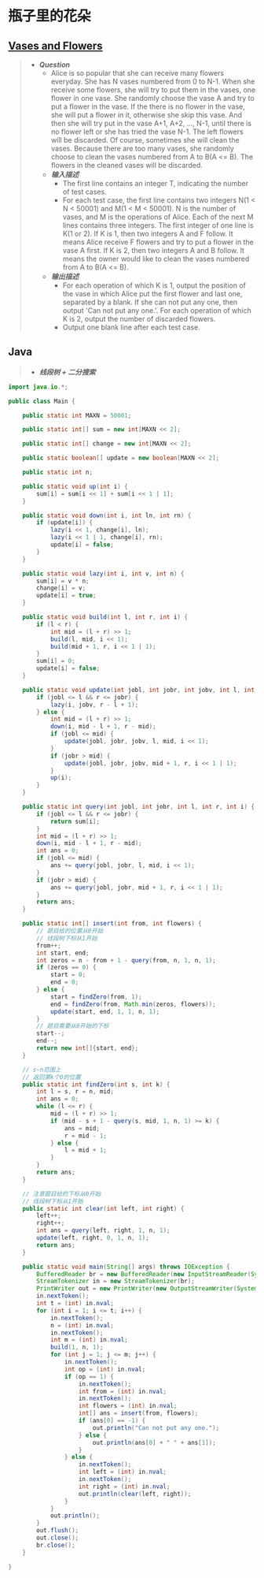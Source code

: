 # 瓶子里的花朵

## [Vases and Flowers](https://acm.hdu.edu.cn/showproblem.php?pid=4614)

> - ***Question***
>   - Alice is so popular that she can receive many flowers everyday. She has N vases numbered from 0 to N-1. When she receive some flowers, she will try to put them in the vases, one flower in one vase. She randomly choose the vase A and try to put a flower in the vase. If the there is no flower in the vase, she will put a flower in it, otherwise she skip this vase. And then she will try put in the vase A+1, A+2, ..., N-1, until there is no flower left or she has tried the vase N-1. The left flowers will be discarded. Of course, sometimes she will clean the vases. Because there are too many vases, she randomly choose to clean the vases numbered from A to B(A <= B). The flowers in the cleaned vases will be discarded.
>   - ***输入描述***
>     - The first line contains an integer T, indicating the number of test cases.
>     - For each test case, the first line contains two integers N(1 < N < 50001) and M(1 < M < 50001). N is the number of vases, and M is the operations of Alice. Each of the next M lines contains three integers. The first integer of one line is K(1 or 2). If K is 1, then two integers A and F follow. It means Alice receive F flowers and try to put a flower in the vase A first. If K is 2, then two integers A and B follow. It means the owner would like to clean the vases numbered from A to B(A <= B).
>   - ***输出描述***
>     - For each operation of which K is 1, output the position of the vase in which Alice put the first flower and last one, separated by a blank. If she can not put any one, then output 'Can not put any one.'. For each operation of which K is 2, output the number of discarded flowers.
>     - Output one blank line after each test case.

## Java

> - ***线段树 + 二分搜索***

```java
import java.io.*;

public class Main {

    public static int MAXN = 50001;

    public static int[] sum = new int[MAXN << 2];

    public static int[] change = new int[MAXN << 2];

    public static boolean[] update = new boolean[MAXN << 2];

    public static int n;

    public static void up(int i) {
        sum[i] = sum[i << 1] + sum[i << 1 | 1];
    }

    public static void down(int i, int ln, int rn) {
        if (update[i]) {
            lazy(i << 1, change[i], ln);
            lazy(i << 1 | 1, change[i], rn);
            update[i] = false;
        }
    }

    public static void lazy(int i, int v, int n) {
        sum[i] = v * n;
        change[i] = v;
        update[i] = true;
    }

    public static void build(int l, int r, int i) {
        if (l < r) {
            int mid = (l + r) >> 1;
            build(l, mid, i << 1);
            build(mid + 1, r, i << 1 | 1);
        }
        sum[i] = 0;
        update[i] = false;
    }

    public static void update(int jobl, int jobr, int jobv, int l, int r, int i) {
        if (jobl <= l && r <= jobr) {
            lazy(i, jobv, r - l + 1);
        } else {
            int mid = (l + r) >> 1;
            down(i, mid - l + 1, r - mid);
            if (jobl <= mid) {
                update(jobl, jobr, jobv, l, mid, i << 1);
            }
            if (jobr > mid) {
                update(jobl, jobr, jobv, mid + 1, r, i << 1 | 1);
            }
            up(i);
        }
    }

    public static int query(int jobl, int jobr, int l, int r, int i) {
        if (jobl <= l && r <= jobr) {
            return sum[i];
        }
        int mid = (l + r) >> 1;
        down(i, mid - l + 1, r - mid);
        int ans = 0;
        if (jobl <= mid) {
            ans += query(jobl, jobr, l, mid, i << 1);
        }
        if (jobr > mid) {
            ans += query(jobl, jobr, mid + 1, r, i << 1 | 1);
        }
        return ans;
    }

    public static int[] insert(int from, int flowers) {
        // 题目给的位置从0开始
        // 线段树下标从1开始
        from++;
        int start, end;
        int zeros = n - from + 1 - query(from, n, 1, n, 1);
        if (zeros == 0) {
            start = 0;
            end = 0;
        } else {
            start = findZero(from, 1);
            end = findZero(from, Math.min(zeros, flowers));
            update(start, end, 1, 1, n, 1);
        }
        // 题目需要从0开始的下标
        start--;
        end--;
        return new int[]{start, end};
    }

    // s~n范围上
    // 返回第k个0的位置
    public static int findZero(int s, int k) {
        int l = s, r = n, mid;
        int ans = 0;
        while (l <= r) {
            mid = (l + r) >> 1;
            if (mid - s + 1 - query(s, mid, 1, n, 1) >= k) {
                ans = mid;
                r = mid - 1;
            } else {
                l = mid + 1;
            }
        }
        return ans;
    }

    // 注意题目给的下标从0开始
    // 线段树下标从1开始
    public static int clear(int left, int right) {
        left++;
        right++;
        int ans = query(left, right, 1, n, 1);
        update(left, right, 0, 1, n, 1);
        return ans;
    }

    public static void main(String[] args) throws IOException {
        BufferedReader br = new BufferedReader(new InputStreamReader(System.in));
        StreamTokenizer in = new StreamTokenizer(br);
        PrintWriter out = new PrintWriter(new OutputStreamWriter(System.out));
        in.nextToken();
        int t = (int) in.nval;
        for (int i = 1; i <= t; i++) {
            in.nextToken();
            n = (int) in.nval;
            in.nextToken();
            int m = (int) in.nval;
            build(1, n, 1);
            for (int j = 1; j <= m; j++) {
                in.nextToken();
                int op = (int) in.nval;
                if (op == 1) {
                    in.nextToken();
                    int from = (int) in.nval;
                    in.nextToken();
                    int flowers = (int) in.nval;
                    int[] ans = insert(from, flowers);
                    if (ans[0] == -1) {
                        out.println("Can not put any one.");
                    } else {
                        out.println(ans[0] + " " + ans[1]);
                    }
                } else {
                    in.nextToken();
                    int left = (int) in.nval;
                    in.nextToken();
                    int right = (int) in.nval;
                    out.println(clear(left, right));
                }
            }
            out.println();
        }
        out.flush();
        out.close();
        br.close();
    }

}
```
